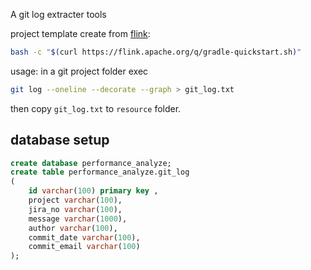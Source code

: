 A git log extracter tools

project template create from [flink](https://nightlies.apache.org/flink/flink-docs-release-1.10/dev/projectsetup/java_api_quickstart.html#gradle):
```bash
bash -c "$(curl https://flink.apache.org/q/gradle-quickstart.sh)"
```

usage:
in a git project folder exec
```bash
git log --oneline --decorate --graph > git_log.txt
```
then copy `git_log.txt` to `resource` folder.

## database setup

```sql
create database performance_analyze;
create table performance_analyze.git_log
(
    id varchar(100) primary key ,
    project varchar(100),
    jira_no varchar(100),
    message varchar(1000),
    author varchar(100),
    commit_date varchar(100),
    commit_email varchar(100)
);
```
